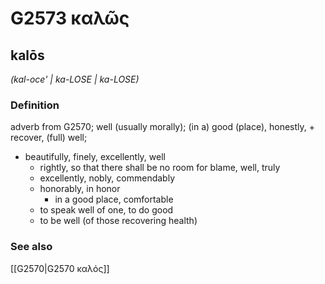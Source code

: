 # G2573 καλῶς

## kalōs

_(kal-oce' | ka-LOSE | ka-LOSE)_

### Definition

adverb from G2570; well (usually morally); (in a) good (place), honestly, + recover, (full) well; 

- beautifully, finely, excellently, well
  - rightly, so that there shall be no room for blame, well, truly
  - excellently, nobly, commendably
  - honorably, in honor
    - in a good place, comfortable
  - to speak well of one, to do good
  - to be well (of those recovering health)

### See also

[[G2570|G2570 καλός]]
